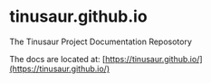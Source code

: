 # tinusaur.github.io

The Tinusaur Project Documentation Reposotory

The docs are located at: [https://tinusaur.github.io/](https://tinusaur.github.io/)


